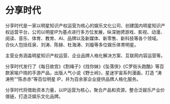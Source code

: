 # 分享时代

分享时代是一家以明星知识产权运营为核心的娱乐文化公司、创建国内明星知识产权运营平台，公司以明星IP为基点进行多方位发展，纵深驰骋游戏、影视、动漫、阅读、音乐、体育、教育、AI、品牌以及新媒体、新零售、新科技等各个领域。 合伙人包括任泉、刘涛、陈赫、杜海涛、刘璇等多位娱乐体育明星。

主营业务涵盖明星知识产权运营、企业品牌人格化解决方案、互联网内容运营等。

分享时代发行了《每日故宫》《割绳子》《找你妹》《坠落侠》《C罗街头跑酷》等百款家喻户晓的手游产品，出版人气小说《野士岭》，星迷宇宙系列漫画，打造 “涛涛熊”“陈赤赤”等百位明星 IP，并为百余家企业提供品牌人格化服务。 

分享时代将借助资本力量，以IP运营为核心，聚合产品和资源，整合泛娱乐产业价值链，打造泛娱乐文化品牌。
